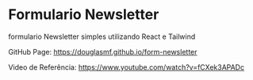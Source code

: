 # Formulario Newsletter

formulario Newsletter simples utilizando React e Tailwind

GitHub Page:  https://douglasmf.github.io/form-newsletter

Video de Referência: https://www.youtube.com/watch?v=fCXek3APADc

